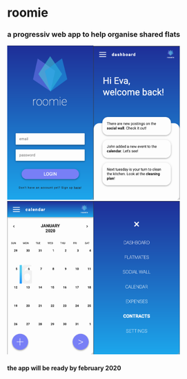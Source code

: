 # roomie

### a progressiv web app to help organise shared flats

<p><img src="./src/images/login.png" width="200"><img src="./src/images/dashboard.png" width="200"><img src="./src/images/calendar.png" width="200"><img src="./src/images/nav.png" width="200"></p>

#### the app will be ready by february 2020
